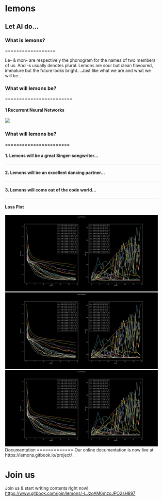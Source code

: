 # lemons
Let AI do...
-------

### What is lemons?
==================

Le- & mon- are respectively the phonogram for the names of two members of us. And -s usually denotes plural. Lemons are sour but clean flavoured, immature but the future looks bright....Just like what we are and what we will be...




### What will lemons be?
========================
#### 1 Recurrent Neural Networks
<img src=http://colah.github.io/posts/2015-08-Understanding-LSTMs/img/RNN-unrolled.png />


### What will lemons be?
=======================

#### 1. Lemons will be a great Singer-songwriter...
--------------------------------------------


#### 2. Lemons will be an excellent dancing partner...
-------------------------------------------------


#### 3. Lemons will come out of the code world...
---------------------------------------------

#### Loss Plot
<img src=plot_2020-03-26_23-52-04.png/>
<img src=plot_2020-03-26_23-52-04.png/>
<img src=plot_2020-03-26_23-52-04.png/>
Documentation
=============
Our online documentation is now live at https://lemons.gitbook.io/project/ .


Join us
=======
Join us & start writing contents right now! https://www.gitbook.com/join/lemons/-LJzoAM6mzoJPO2sH897
